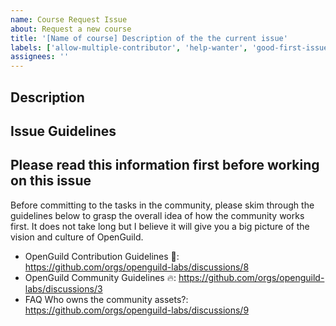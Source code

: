 ```yaml
---
name: Course Request Issue
about: Request a new course
title: '[Name of course] Description of the the current issue'
labels: ['allow-multiple-contributor', 'help-wanter', 'good-first-issue']
assignees: ''
---
```


<!--Include any image here-->

## Description

<!--Describe the course issue-->

## Issue Guidelines

<!--Instruct how to solve the issue-->

## Please read this information first before working on this issue

Before committing to the tasks in the community, please skim through the guidelines below to grasp the overall idea of how the community works first. It does not take long but I believe it will give you a big picture of the vision and culture of OpenGuild.

- OpenGuild Contribution Guidelines 🤝: https://github.com/orgs/openguild-labs/discussions/8
- OpenGuild Community Guidelines 🔥: https://github.com/orgs/openguild-labs/discussions/3
- FAQ Who owns the community assets?: https://github.com/orgs/openguild-labs/discussions/9
